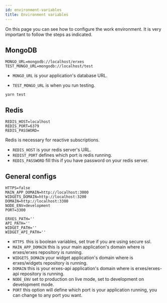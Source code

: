 ```yaml
---
id: environment-variables
title: Environment variables
---
```


On this page you can see how to configure the work environment. It is very important to follow the steps as indicated.

## MongoDB

```
MONGO_URL=mongodb://localhost/erxes
TEST_MONGO_URL=mongodb://localhost/test
```

- `MONGO_URL` is your application's database URL.

- `TEST_MONGO_URL` is when you run testing.

```
yarn test
```

## Redis

```
REDIS_HOST=localhost
REDIS_PORT=6379
REDIS_PASSWORD=
```

Redis is necessary for reactive subscriptions.

- `REDIS_HOST` is your redis server's URL.
- `REDIST_PORT` defines which port is redis running.
- `REDIS_PASSWORD` fill this if you have password on your redis server.

## General configs

```
HTTPS=false
MAIN_APP_DOMAIN=http://localhost:3000
WIDGETS_DOMAIN=http://localhost:3200
DOMAIN=http://localhost:3300
NODE_ENV=development
PORT=3300

ERXES_PATH=''
API_PATH=''
WIDGET_PATH=''
WIDGET_API_PATH=''

```

- `HTTPS `this is boolean variables, set true if you are using secure ssl.
- `MAIN_APP_DOMAIN` this is your main application's domain where is erxes/erxes repository is running.
- `WIDGETS_DOMAIN` your widget application's domain where is erxes/widgets repository is running.
- `DOMAIN` this is your erxes-api application's domain where is erxes/erxes-api repository is running.
- `NODE_ENV` set to production on live mode, set to development on development mode.
- `PORT` this option will define which port is your application running, you can change to any port you want.

